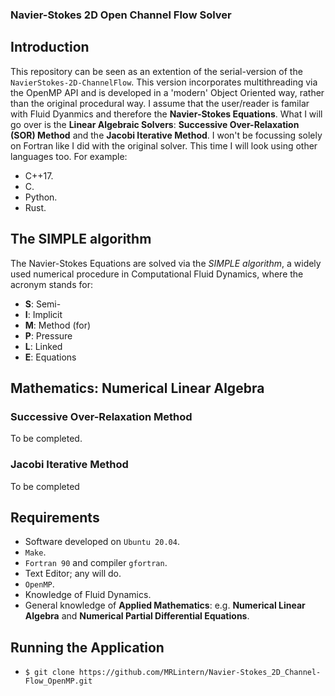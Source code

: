 ### Navier-Stokes 2D Open Channel Flow Solver

## Introduction
This repository can be seen as an extention of the serial-version of the `NavierStokes-2D-ChannelFlow`.
This version incorporates multithreading via the OpenMP API and is developed in a 'modern' Object Oriented way, rather than the original procedural way.
I assume that the user/reader is familar with Fluid Dyanmics and therefore the **Navier-Stokes Equations**.
What I will go over is the **Linear Algebraic Solvers**: **Successive Over-Relaxation (SOR) Method** and the **Jacobi Iterative Method**.
I won't be focussing solely on Fortran like I did with the original solver. This time I will look using other languages too.
For example:

* C++17.
* C.
* Python.
* Rust.

## The SIMPLE algorithm

The Navier-Stokes Equations are solved via the *SIMPLE algorithm*, a widely used numerical procedure in Computational Fluid Dynamics, where the acronym stands for:

* **S**: Semi-
* **I**: Implicit
* **M**: Method (for)
* **P**: Pressure
* **L**: Linked
* **E**: Equations

## Mathematics: Numerical Linear Algebra

### Successive Over-Relaxation Method

To be completed.

### Jacobi Iterative Method

To be completed

## Requirements

* Software developed on `Ubuntu 20.04`.
* `Make`.
* `Fortran 90` and compiler `gfortran`.
* Text Editor; any will do.
* `OpenMP`.
* Knowledge of Fluid Dynamics.
* General knowledge of **Applied Mathematics**: e.g. **Numerical Linear Algebra** and **Numerical Partial Differential Equations**.

## Running the Application

* `$ git clone https://github.com/MRLintern/Navier-Stokes_2D_Channel-Flow_OpenMP.git`
